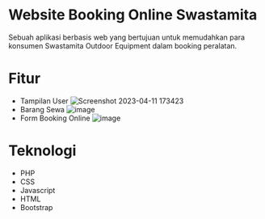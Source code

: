 # Website Booking Online Swastamita
Sebuah aplikasi berbasis web yang bertujuan untuk memudahkan para konsumen Swastamita Outdoor Equipment dalam booking peralatan.

# Fitur
- Tampilan User
![Screenshot 2023-04-11 173423](https://user-images.githubusercontent.com/82116158/231135043-2c8a6a0f-46e6-493c-bb1e-6c966c6e3990.jpg)
- Barang Sewa
![image](https://user-images.githubusercontent.com/82116158/231135549-25c94590-6a94-45b3-b237-fa2cec71ef5c.png)
- Form Booking Online
![image](https://user-images.githubusercontent.com/82116158/231136150-069b862d-bf3f-48f8-8ee6-5c2726f25c51.png)

# Teknologi
- PHP
- CSS
- Javascript
- HTML
- Bootstrap
